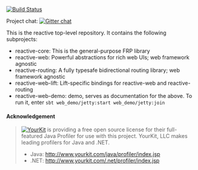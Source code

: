 [![Build Status](https://travis-ci.org/nafg/reactive.svg?branch=v0.4.0)](https://travis-ci.org/nafg/reactive)

Project chat: [![Gitter chat](https://badges.gitter.im/nafg/reactive.png)](https://gitter.im/nafg/reactive)

This is the reactive top-level repository. It contains the following subprojects:

* reactive-core: This is the general-purpose FRP library
* reactive-web: Powerful abstractions for rich web UIs; web framework agnostic
* reactive-routing: A fully typesafe bidirectional routing library; web framework agnostic
* reactive-web-lift: Lift-specific bindings for reactive-web and reactive-routing
* reactive-web-demo: demo, serves as documentation for the above. To run it, enter `sbt web_demo/jetty:start web_demo/jetty:join`


#### Acknowledgement

> [![YourKit](http://goo.gl/Eb8iOQ)](http://www.yourkit.com) is providing a free open source license for their full-featured Java Profiler for use with this project.
> YourKit, LLC makes leading profilers for Java and .NET.
> * Java: http://www.yourkit.com/java/profiler/index.jsp
> * .NET: http://www.yourkit.com/.net/profiler/index.jsp
